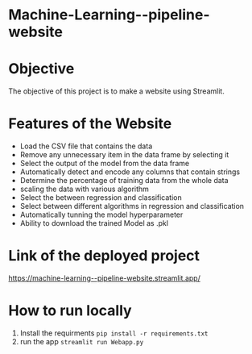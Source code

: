 # Machine-Learning--pipeline-website
# Objective
The objective of this project is to make a website using Streamlit.
# Features of the Website
 - Load the CSV file that contains the data
 - Remove any unnecessary item in the data frame by selecting it
 - Select the output of the model from the data frame
 - Automatically detect and encode any columns that contain strings
 - Determine the percentage of training data from the whole data
 - scaling the data with various algorithm
 - Select the between regression and classification
 - Select between different algorithms in regression and classification
 - Automatically tunning the model hyperparameter
 - Ability to download the trained Model as .pkl

# Link of the deployed project
https://machine-learning--pipeline-website.streamlit.app/

# How to run locally
 1. Install the requirments ```pip install -r requirements.txt```
 2. run the app ```streamlit run Webapp.py```
